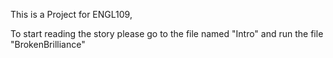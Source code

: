 This is a Project for ENGL109,

To start reading the story please go to the file named "Intro" and run the file "BrokenBrilliance"
